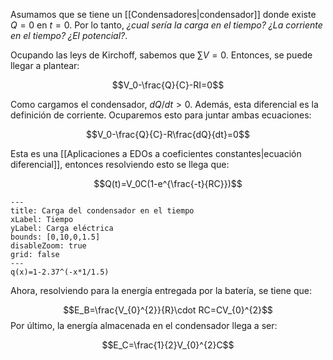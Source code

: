 
Asumamos que se tiene un [[Condensadores|condensador]] donde existe $Q=0$ en $t=0$. Por lo tanto, *¿cual sería la carga en el tiempo?* *¿La corriente en el tiempo?* *¿El potencial?*.  

Ocupando las leys de Kirchoff, sabemos que $\sum V=0$. Entonces, se puede llegar a plantear: 

$$V_0-\frac{Q}{C}-RI=0$$

Como cargamos el condensador, $dQ/dt>0$. Además, esta diferencial es la definición de corriente. Ocuparemos esto para juntar ambas ecuaciones: 

$$V_0-\frac{Q}{C}-R\frac{dQ}{dt}=0$$

Esta es una [[Aplicaciones a EDOs a coeficientes constantes|ecuación diferencial]], entonces resolviendo esto se llega que: 

$$Q(t)=V_0C(1-e^{\frac{-t}{RC}})$$


```functionplot
---
title: Carga del condensador en el tiempo
xLabel: Tiempo
yLabel: Carga eléctrica
bounds: [0,10,0,1.5]
disableZoom: true
grid: false
---
q(x)=1-2.37^(-x*1/1.5)
```


Ahora, resolviendo para la energía entregada por la batería, se tiene que: 

$$E_B=\frac{V_{0}^{2}}{R}\cdot RC=CV_{0}^{2}$$ 
Por último, la energía almacenada en el condensador llega a ser: 

$$E_C=\frac{1}{2}V_{0}^{2}C$$

